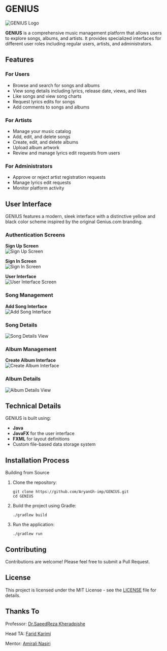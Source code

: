 # GENIUS

![GENIUS Logo](GENIUS/src/main/resources/pics/Genius.com_logo_yellow.png)

**GENIUS** is a comprehensive music management platform that allows users to explore songs, albums, and artists. It provides specialized interfaces for different user roles including regular users, artists, and administrators.

## Features

### For Users
- Browse and search for songs and albums
- View song details including lyrics, release date, views, and likes
- Like songs and view song charts
- Request lyrics edits for songs
- Add comments to songs and albums

### For Artists
- Manage your music catalog
- Add, edit, and delete songs
- Create, edit, and delete albums
- Upload album artwork
- Review and manage lyrics edit requests from users

### For Administrators
- Approve or reject artist registration requests
- Manage lyrics edit requests
- Monitor platform activity

## User Interface
GENIUS features a modern, sleek interface with a distinctive yellow and black color scheme inspired by the original Genius.com branding.

### Authentication Screens

**Sign Up Screen**  
![Sign Up Screen](GENIUS/shots/SignUp.png)

**Sign In Screen**  
![Sign In Screen](GENIUS/shots/SignIn.png)

**User Interface**  
![User Interface Screen](GENIUS/shots/UserProfile.png)

### Song Management

**Add Song Interface**  
![Add Song Interface](GENIUS/shots/AddSong.png)

### Song Details
![Song Details View](GENIUS/shots/SongP1.png)

### Album Management

**Create Album Interface**  
![Create Album Interface](GENIUS/shots/CreateAlbum.png)

### Album Details
![Album Details View](GENIUS/shots/AlbumP1.png)

## Technical Details
GENIUS is built using:

- **Java**
- **JavaFX** for the user interface
- **FXML** for layout definitions
- Custom file-based data storage system

## Installation Process

Building from Source
1. Clone the repository:

   ```
   git clone https://github.com/AryanGh-imp/GENIUS.git
   cd GENIUS
   ```
2. Build the project using Gradle:

   ```
   ./gradlew build
   ```
3. Run the application:
 
   ```
   ./gradlew run
   ```

## Contributing
Contributions are welcome! Please feel free to submit a Pull Request.

## License
This project is licensed under the MIT License - see the [LICENSE](LICENSE) file for details.

## Thanks To
Professor: [Dr.SaeedReza Kheradpishe](https://www.linkedin.com/in/saeed-reza-kheradpisheh-7a0b18155/)

Head TA: [Farid Karimi](https://github.com/Farid-Karimi)

Mentor: [Amirali Nasiri](https://github.com/amiralinasiri27)
